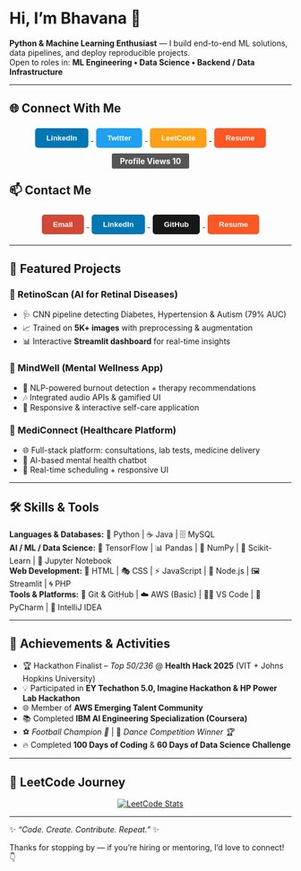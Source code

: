 # Hi, I’m Bhavana 👋

**Python & Machine Learning Enthusiast** — I build end-to-end ML solutions, data pipelines, and deploy reproducible projects.  
Open to roles in: **ML Engineering • Data Science • Backend / Data Infrastructure**

---

## 🌐 Connect With Me

<div align="center">

<a href="https://www.linkedin.com/in/bhavana-koli-567029220/" target="_blank">
  <button style="background-color:#0077B5;color:white;border:none;padding:10px 20px;margin:5px;border-radius:5px;cursor:pointer;font-weight:bold;">
    LinkedIn
  </button>
</a>

<a href="https://x.com/BhavanaKoli6" target="_blank">
  <button style="background-color:#1DA1F2;color:white;border:none;padding:10px 20px;margin:5px;border-radius:5px;cursor:pointer;font-weight:bold;">
    Twitter
  </button>
</a>

<a href="https://leetcode.com/u/BhavanaKoli/" target="_blank">
  <button style="background-color:#FFA116;color:white;border:none;padding:10px 20px;margin:5px;border-radius:5px;cursor:pointer;font-weight:bold;">
    LeetCode
  </button>
</a>

<a href="./BhavanaKoli_VITBhopalUniversity_BCE.pdf" target="_blank">
  <button style="background-color:#FF5722;color:white;border:none;padding:10px 20px;margin:5px;border-radius:5px;cursor:pointer;font-weight:bold;">
    Resume
  </button>
</a>

</div>

<p align="center" style="margin-top:10px;">
  <span style="background-color:#555;color:white;padding:5px 15px;border-radius:3px;font-weight:bold;">
    Profile Views 10
  </span>
</p>


## 📫 Contact Me

<div align="center">

<a href="mailto:bk609469@gmail.com" target="_blank">
  <button style="background-color:#D14836;color:white;border:none;padding:10px 20px;margin:5px;border-radius:5px;cursor:pointer;font-weight:bold;">
    Email
  </button>
</a>

<a href="https://linkedin.com/in/bhavana-koli-567029220" target="_blank">
  <button style="background-color:#0077B5;color:white;border:none;padding:10px 20px;margin:5px;border-radius:5px;cursor:pointer;font-weight:bold;">
    LinkedIn
  </button>
</a>

<a href="https://github.com/Bhavana-34" target="_blank">
  <button style="background-color:#181717;color:white;border:none;padding:10px 20px;margin:5px;border-radius:5px;cursor:pointer;font-weight:bold;">
    GitHub
  </button>
</a>

<a href="./BhavanaKoli_VITBhopalUniversity_BCE.pdf" target="_blank">
  <button style="background-color:#FF5722;color:white;border:none;padding:10px 20px;margin:5px;border-radius:5px;cursor:pointer;font-weight:bold;">
    Resume
  </button>
</a>

</div>


---

## 🚀 Featured Projects  

### 🔬 RetinoScan (AI for Retinal Diseases)
- 🩺 CNN pipeline detecting Diabetes, Hypertension & Autism (79% AUC)  
- 📈 Trained on **5K+ images** with preprocessing & augmentation  
- 📊 Interactive **Streamlit dashboard** for real-time insights  

### 🧠 MindWell (Mental Wellness App)
- 💬 NLP-powered burnout detection + therapy recommendations  
- 🎶 Integrated audio APIs & gamified UI  
- 📱 Responsive & interactive self-care application  

### 💊 MediConnect (Healthcare Platform)
- 🌐 Full-stack platform: consultations, lab tests, medicine delivery  
- 🤖 AI-based mental health chatbot  
- 📅 Real-time scheduling + responsive UI  

---

## 🛠️ Skills & Tools

**Languages & Databases:** 🐍 Python | ☕ Java | 🗄️ MySQL  
**AI / ML / Data Science:** 🧠 TensorFlow | 📊 Pandas | 🔢 NumPy | 🎯 Scikit-Learn | 🧪 Jupyter Notebook  
**Web Development:** 🎨 HTML | 🎭 CSS | ⚡ JavaScript | 🌱 Node.js | 🖼️ Streamlit | 🌀 PHP  
**Tools & Platforms:** 🔧 Git & GitHub | ☁️ AWS (Basic) | 🧑‍💻 VS Code | 🖤 PyCharm | 🚀 IntelliJ IDEA  

---

## 🏅 Achievements & Activities  

- 🏆 Hackathon Finalist – *Top 50/236* @ **Health Hack 2025** (VIT + Johns Hopkins University)  
- 💡 Participated in **EY Techathon 5.0, Imagine Hackathon & HP Power Lab Hackathon**  
- 🌐 Member of **AWS Emerging Talent Community**  
- 📚 Completed **IBM AI Engineering Specialization (Coursera)**  
- ⚽ *Football Champion 🥇* | 🕺 *Dance Competition Winner 🏆*  
- 🔥 Completed **100 Days of Coding** & **60 Days of Data Science Challenge**  

---

## 🧩 LeetCode Journey  

<p align="center">
  <a href="https://leetcode.com/u/BhavanaKoli/">
    <img src="https://leetcard.jacoblin.cool/BhavanaKoli?theme=dark&font=Karma&ext=heatmap" alt="LeetCode Stats">
  </a>
</p>

---

✨ *“Code. Create. Contribute. Repeat.”* ✨  

Thanks for stopping by — if you’re hiring or mentoring, I’d love to connect! 👇

